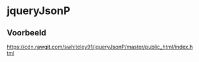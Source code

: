 # jqueryJsonP
## Voorbeeld
https://cdn.rawgit.com/swhiteley91/jqueryJsonP/master/public_html/index.html
